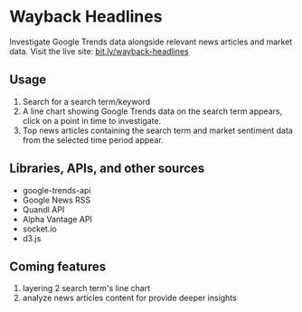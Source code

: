 # Wayback Headlines

Investigate Google Trends data alongside relevant news articles and market data. 
Visit the live site: [bit.ly/wayback-headlines](http://bit.ly/wayback-headlines)

## Usage

1. Search for a search term/keyword
2. A line chart showing Google Trends data on the search term appears, click on a point in time to investigate.
3. Top news articles containing the search term and market sentiment data from the selected time period appear.

## Libraries, APIs, and other sources

- google-trends-api
- Google News RSS
- Quandl API
- Alpha Vantage API
- socket.io
- d3.js

## Coming features

1. layering 2 search term's line chart
2. analyze news articles content for provide deeper insights
